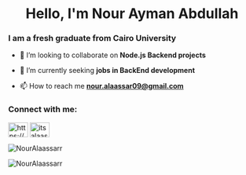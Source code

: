 

<h1 align="center">Hello, I'm Nour Ayman Abdullah</h1>
<h3 align="left">I am a fresh graduate from Cairo University</h3>


- 👯 I’m looking to collaborate on **Node.js Backend projects**

- 🔭 I’m currently seeking **jobs in BackEnd development**

- 📫 How to reach me **nour.alaassar09@gmail.com**

<h3 align="left">Connect with me:</h3>
<p align="left">
<a href="https://linkedin.com/in/https://www.linkedin.com/in/nour-alaassar-2b14191b9/" target="blank"><img align="center" src="https://raw.githubusercontent.com/rahuldkjain/github-profile-readme-generator/master/src/images/icons/Social/linked-in-alt.svg" alt="https://www.linkedin.com/in/nour-alaassar-2b14191b9/" height="30" width="40" /></a>
<a href="https://codeforces.com/profile/itsalaassar" target="blank"><img align="center" src="https://raw.githubusercontent.com/rahuldkjain/github-profile-readme-generator/master/src/images/icons/Social/codeforces.svg" alt="itsalaassar" height="30" width="40" /></a>
</p>



<p><img align="center" src="https://github-readme-stats.vercel.app/api/top-langs?username=NourAlaassarr&show_icons=true&locale=en&layout=compact" alt="NourAlaassarr" /></p>

<p><img align="center" src="https://github-readme-streak-stats.herokuapp.com/?user=NourAlaassarr&" alt="NourAlaassarr" /></p>

